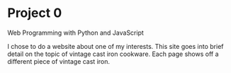 # Project 0

Web Programming with Python and JavaScript

I chose to do a website about one of my interests. This site goes into brief 
detail on the topic of vintage cast iron cookware. Each page shows off a different
piece of vintage cast iron.